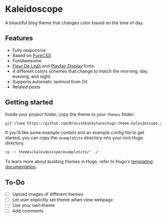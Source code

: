 # Kaleidoscope

A beautiful blog theme that changes color based on the time of day.

## Features

* Fully responsive
* Based on [PureCSS](https://purecss.io)
* FontAwesome
* [Fleur De Leah](https://fonts.google.com/specimen/Fleur+De+Leah) and [Playfair Display](https://fonts.google.com/specimen/Playfair+Display) fonts.
* 4 different colors schemes that change to match the morning, day, evening, and night.
* Supports automatic lastmod from Git
* Related posts

## Getting started

Inside your project folder, copy the theme to your `themes` folder.

```bash
git clone https://github.com/BravishkaSkytano/hugo-theme-kaleidoscope.git themes/kaleidoscope
```

If you'd like some example content and an example config file to get started, you can copy the `exampleSite` directory into your root Hugo directory.

```bash
cp -r themes/kaleidoscope/exampleSite/* ./
```

To learn more about building themes in Hugo, refer to Hugo's [templating documentation](https://gohugo.io/templates/).

## To-Do

- [ ] Upload images of different themes
- [ ] Let user explicitly set theme when view webpage
- [ ] Use your own theme
- [ ] Add comments

